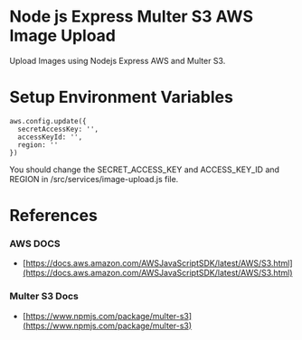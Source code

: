 # Node js Express Multer S3 AWS Image Upload
Upload Images using Nodejs Express AWS and Multer S3.
# Setup Environment Variables
```
aws.config.update({
  secretAccessKey: '',
  accessKeyId: '',
  region: ''
})
```
You should change the SECRET_ACCESS_KEY and ACCESS_KEY_ID and REGION in /src/services/image-upload.js file.
# References
### AWS DOCS
* [https://docs.aws.amazon.com/AWSJavaScriptSDK/latest/AWS/S3.html](https://docs.aws.amazon.com/AWSJavaScriptSDK/latest/AWS/S3.html)
### Multer S3 Docs
* [https://www.npmjs.com/package/multer-s3](https://www.npmjs.com/package/multer-s3)
